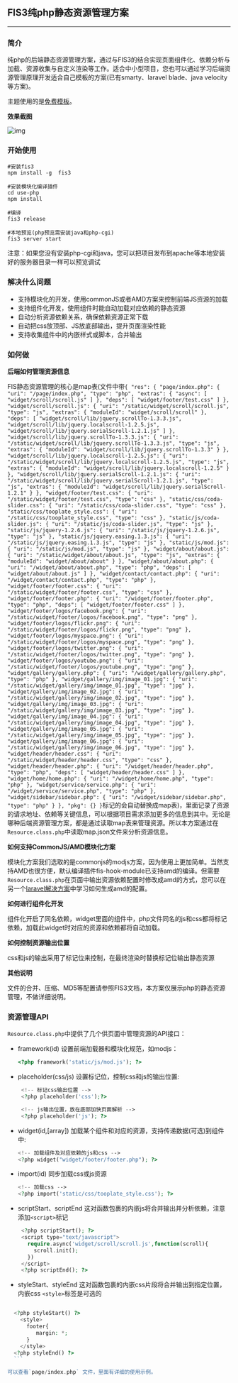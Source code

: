 ## FIS3纯php静态资源管理方案

---

### 简介

纯php的后端静态资源管理方案，通过与FIS3的结合实现页面组件化、依赖分析与加载、资源收集与自定义渲染等工作。适合中小型项目，您也可以通过学习后端资源管理原理开发适合自己模板的方案(已有smarty、laravel blade、java velocity等方案)。

主题使用的是[免费模板](http://all-free-download.com/free-website-templates/notebook_2495.html)。

**效果截图**

![img](./doc/demo.png)

### 开始使用

```
#安装fis3
npm install -g  fis3 

#安装模块化编译插件
cd use-php
npm install 

#编译
fis3 release

#本地预览(php预览需安装java和php-cgi)
fis3 server start

```

注意：如果您没有安装php-cgi和java，您可以把项目发布到apache等本地安装好的服务器目录一样可以预览调试

### 解决什么问题

 - 支持模块化的开发，使用commonJS或者AMD方案来控制前端JS资源的加载
 - 支持组件化开发，使用组件时能自动加载对应依赖的静态资源
 - 自动分析资源依赖关系，确保依赖资源正常下载
 - 自动把css放顶部、JS放底部输出，提升页面渲染性能
 - 支持收集组件中的内嵌样式或脚本，合并输出

### 如何做

**后端如何管理资源信息**

FIS静态资源管理的核心是map表(文件中带`{
    "res": {
        "page/index.php": {
            "uri": "/page/index.php",
            "type": "php",
            "extras": {
                "async": [
                    "widget/scroll/scroll.js"
                ]
            },
            "deps": [
                "widget/footer/test.css"
            ]
        },
        "widget/scroll/scroll.js": {
            "uri": "/static/widget/scroll/scroll.js",
            "type": "js",
            "extras": {
                "moduleId": "widget/scroll/scroll"
            },
            "deps": [
                "widget/scroll/lib/jquery.scrollTo-1.3.3.js",
                "widget/scroll/lib/jquery.localscroll-1.2.5.js",
                "widget/scroll/lib/jquery.serialScroll-1.2.1.js"
            ]
        },
        "widget/scroll/lib/jquery.scrollTo-1.3.3.js": {
            "uri": "/static/widget/scroll/lib/jquery.scrollTo-1.3.3.js",
            "type": "js",
            "extras": {
                "moduleId": "widget/scroll/lib/jquery.scrollTo-1.3.3"
            }
        },
        "widget/scroll/lib/jquery.localscroll-1.2.5.js": {
            "uri": "/static/widget/scroll/lib/jquery.localscroll-1.2.5.js",
            "type": "js",
            "extras": {
                "moduleId": "widget/scroll/lib/jquery.localscroll-1.2.5"
            }
        },
        "widget/scroll/lib/jquery.serialScroll-1.2.1.js": {
            "uri": "/static/widget/scroll/lib/jquery.serialScroll-1.2.1.js",
            "type": "js",
            "extras": {
                "moduleId": "widget/scroll/lib/jquery.serialScroll-1.2.1"
            }
        },
        "widget/footer/test.css": {
            "uri": "/static/widget/footer/test.css",
            "type": "css"
        },
        "static/css/coda-slider.css": {
            "uri": "/static/css/coda-slider.css",
            "type": "css"
        },
        "static/css/tooplate_style.css": {
            "uri": "/static/css/tooplate_style.css",
            "type": "css"
        },
        "static/js/coda-slider.js": {
            "uri": "/static/js/coda-slider.js",
            "type": "js"
        },
        "static/js/jquery-1.2.6.js": {
            "uri": "/static/js/jquery-1.2.6.js",
            "type": "js"
        },
        "static/js/jquery.easing.1.3.js": {
            "uri": "/static/js/jquery.easing.1.3.js",
            "type": "js"
        },
        "static/js/mod.js": {
            "uri": "/static/js/mod.js",
            "type": "js"
        },
        "widget/about/about.js": {
            "uri": "/static/widget/about/about.js",
            "type": "js",
            "extras": {
                "moduleId": "widget/about/about"
            }
        },
        "widget/about/about.php": {
            "uri": "/widget/about/about.php",
            "type": "php",
            "deps": [
                "widget/about/about.js"
            ]
        },
        "widget/contact/contact.php": {
            "uri": "/widget/contact/contact.php",
            "type": "php"
        },
        "widget/footer/footer.css": {
            "uri": "/static/widget/footer/footer.css",
            "type": "css"
        },
        "widget/footer/footer.php": {
            "uri": "/widget/footer/footer.php",
            "type": "php",
            "deps": [
                "widget/footer/footer.css"
            ]
        },
        "widget/footer/logos/facebook.png": {
            "uri": "/static/widget/footer/logos/facebook.png",
            "type": "png"
        },
        "widget/footer/logos/flickr.png": {
            "uri": "/static/widget/footer/logos/flickr.png",
            "type": "png"
        },
        "widget/footer/logos/myspace.png": {
            "uri": "/static/widget/footer/logos/myspace.png",
            "type": "png"
        },
        "widget/footer/logos/twitter.png": {
            "uri": "/static/widget/footer/logos/twitter.png",
            "type": "png"
        },
        "widget/footer/logos/youtube.png": {
            "uri": "/static/widget/footer/logos/youtube.png",
            "type": "png"
        },
        "widget/gallery/gallery.php": {
            "uri": "/widget/gallery/gallery.php",
            "type": "php"
        },
        "widget/gallery/img/image_01.jpg": {
            "uri": "/static/widget/gallery/img/image_01.jpg",
            "type": "jpg"
        },
        "widget/gallery/img/image_02.jpg": {
            "uri": "/static/widget/gallery/img/image_02.jpg",
            "type": "jpg"
        },
        "widget/gallery/img/image_03.jpg": {
            "uri": "/static/widget/gallery/img/image_03.jpg",
            "type": "jpg"
        },
        "widget/gallery/img/image_04.jpg": {
            "uri": "/static/widget/gallery/img/image_04.jpg",
            "type": "jpg"
        },
        "widget/gallery/img/image_05.jpg": {
            "uri": "/static/widget/gallery/img/image_05.jpg",
            "type": "jpg"
        },
        "widget/gallery/img/image_06.jpg": {
            "uri": "/static/widget/gallery/img/image_06.jpg",
            "type": "jpg"
        },
        "widget/header/header.css": {
            "uri": "/static/widget/header/header.css",
            "type": "css"
        },
        "widget/header/header.php": {
            "uri": "/widget/header/header.php",
            "type": "php",
            "deps": [
                "widget/header/header.css"
            ]
        },
        "widget/home/home.php": {
            "uri": "/widget/home/home.php",
            "type": "php"
        },
        "widget/service/service.php": {
            "uri": "/widget/service/service.php",
            "type": "php"
        },
        "widget/sidebar/sidebar.php": {
            "uri": "/widget/sidebar/sidebar.php",
            "type": "php"
        }
    },
    "pkg": {}
}`标记的会自动替换成map表)，里面记录了资源的请求地址、依赖等关键信息，可以根据项目需求添加更多的信息到其中。无论是哪种后端资源管理方案，都是通过读取map表来管理资源。所以本方案通过在`Resource.class.php`中读取map.json文件来分析资源信息。

**如何支持CommonJS/AMD模块化方案**

模块化方案我们选取的是commonjs的modjs方案，因为使用上更加简单。当然支持AMD也很方便，默认编译插件fis-hook-module已支持amd的编译。但需要`Resource.class.php`在页面中输出资源依赖配置时修改成amd的方式，您可以在另一个[laravel解决方案](https://github.com/fis-scaffold/laravel)中学习如何生成amd的配置。

**如何进行组件化开发**

组件化开启了同名依赖，widget里面的组件中，php文件同名的js和css都将标记依赖，加载此widget时对应的资源和依赖都将自动加载。

**如何控制资源输出位置**

css和js的输出采用了标记位来控制，在最终渲染时替换标记位输出静态资源

**其他说明**

文件的合并、压缩、MD5等配置请参照FIS3文档，本方案仅展示php的静态资源管理，不做详细说明。




### 资源管理API

`Resource.class.php`中提供了几个供页面中管理资源的API接口：


 - framework(id) 
    设置前端加载器和模块化规范，如modjs：

    ```php
    <?php framework('static/js/mod.js'); ?>
    ```

 - placeholder(css/js)
   设置标记位，控制css和js的输出位置:

   ```php
    <!-- 标记css输出位置 -->
    <?php placeholder('css');?>

    <!-- js输出位置，放在底部加快页面解析 -->
    <?php placeholder('js'); ?>
   ```

 - widget(id,[array])
    加载某个组件和对应的资源，支持传递数据(可选)到组件中:
    
    ```php
    <!-- 加载组件及对应依赖的js和css -->
    <?php widget("widget/footer/footer.php"); ?>
    ```

 - import(id)
    同步加载css或js资源
    
    ```php
    <!-- 加载css -->
    <?php import('static/css/tooplate_style.css'); ?>
    ```

 - scriptStart、scriptEnd 
   这对函数包裹的内嵌js将合并输出并分析依赖，注意添加`<script>`标记
  
   ```php
    <?php scriptStart(); ?>
    <script type="text/javascript">
      require.async('widget/scroll/scroll.js',function(scroll){
        scroll.init();
      })  
    </script>
    <?php scriptEnd(); ?>

   ```
  
 - styleStart、styleEnd
    这对函数包裹的内嵌css片段将合并输出到指定位置，内嵌css `<style>`标签是可选的

  ```php

    <?php styleStart() ?>
      <style>
        footer{
           margin: *;
        }
      </style>
    <?php styleEnd() ?>
    ``` 

可以查看`page/index.php` 文件，里面有详细的使用示例。

